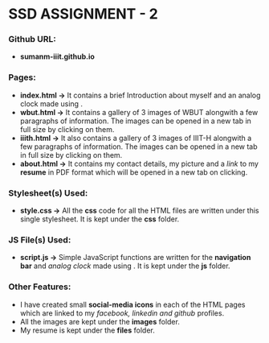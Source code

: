 # SSD ASSIGNMENT - 2

### Github URL:
  - **sumanm-iiit.github.io**

### Pages:
  - **index.html ->** It contains a brief Introduction about myself and an analog clock made using **<canvas>**.
  - **wbut.html ->** It contains a gallery of 3 images of WBUT alongwith a few paragraphs of information. The images can be opened in a new tab in full size by clicking on them.
  - **iiith.html ->** It also contains a gallery of 3 images of IIIT-H alongwith a few paragraphs of information. The images can be opened in a new tab in full size by clicking on them.
  - **about.html ->** It contains my contact details, my picture and a *link* to my **resume** in PDF format which will be opened in a new tab on clicking.

 
### Stylesheet(s) Used:
- **style.css ->** All the **css** code for all the HTML files are written under this single stylesheet. It is kept under the **css** folder.


### JS File(s) Used:
- **script.js ->** Simple JavaScript functions are written for the **navigation bar** and *analog clock* made using **<canvas>**. It is kept under the **js** folder.


### Other Features:
- I have created small **social-media icons** in each of the HTML pages which are linked to my *facebook, linkedin and github* profiles.
- All the images are kept under the **images** folder.
- My resume is kept under the **files** folder.
